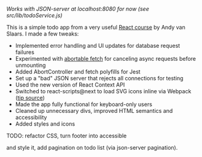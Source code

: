 _Works with JSON-server at localhost:8080 for now (see src/lib/todoService.js)_

This is a simple todo app from a very useful [React course](https://egghead.io/courses/build-your-first-production-quality-react-app) by Andy van Slaars. I made a few tweaks:

- Implemented error handling and UI updates for database request failures
- Experimented with [abortable fetch](https://developers.google.com/web/updates/2017/09/abortable-fetch) for canceling async requests before unmounting
- Added AbortController and fetch polyfills for Jest
- Set up a "bad" JSON server that rejects all connections for testing
- Used the new version of React Context API
- Switched to react-scripts@next to load SVG icons inline via Webpack ([tip source](https://github.com/facebook/create-react-app/issues/4199#issuecomment-375530161))
- Made the app fully functional for keyboard-only users
- Cleaned up unnecessary divs, improved HTML semantics and accessibility
- Added styles and icons

TODO: refactor CSS, turn footer into accessible <nav> and style it, add pagination on todo list (via json-server pagination).
